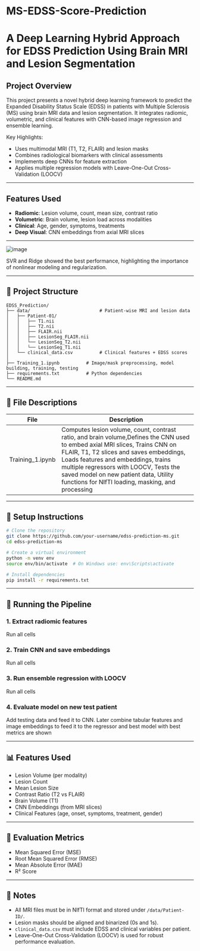 # MS-EDSS-Score-Prediction

# A Deep Learning Hybrid Approach for EDSS Prediction Using Brain MRI and Lesion Segmentation

## Project Overview

This project presents a novel hybrid deep learning framework to predict the Expanded Disability Status Scale (EDSS) in patients with Multiple Sclerosis (MS) using brain MRI data and lesion segmentation. It integrates radiomic, volumetric, and clinical features with CNN-based image regression and ensemble learning.

Key Highlights:
- Uses multimodal MRI (T1, T2, FLAIR) and lesion masks
- Combines radiological biomarkers with clinical assessments
- Implements deep CNNs for feature extraction
- Applies multiple regression models with Leave-One-Out Cross-Validation (LOOCV)

---

## Features Used

- **Radiomic**: Lesion volume, count, mean size, contrast ratio
- **Volumetric**: Brain volume, lesion load across modalities
- **Clinical**: Age, gender, symptoms, treatments
- **Deep Visual**: CNN embeddings from axial MRI slices

---
![image](https://github.com/user-attachments/assets/e9811a51-0531-4094-850a-87f0f4abcd9a)

SVR and Ridge showed the best performance, highlighting the importance of nonlinear modeling and regularization.

---

## 📁 Project Structure

```
EDSS_Prediction/
├── data/                          # Patient-wise MRI and lesion data
│   ├── Patient-01/
│   │   ├── T1.nii
│   │   ├── T2.nii
│   │   ├── FLAIR.nii
│   │   ├── LesionSeg_FLAIR.nii
│   │   └── LesionSeg_T2.nii
│   │   └── LesionSeg_T1.nii
│   └── clinical_data.csv          # Clinical features + EDSS scores
│
├── Training_1.ipynb          # Image/mask preprocessing, model building, training, testing
├── requirements.txt          # Python dependencies
└── README.md
```

---

## 🧠 File Descriptions

| File                     | Description |
|--------------------------|-------------|
| Training_1.ipynb | Computes lesion volume, count, contrast ratio, and brain volume,Defines the CNN used to embed axial MRI slices, Trains CNN on FLAIR, T1, T2 slices and saves embeddings, Loads features and embeddings, trains multiple regressors with LOOCV, Tests the saved model on new patient data, Utility functions for NIfTI loading, masking, and processing |

---

## 🔧 Setup Instructions

```bash
# Clone the repository
git clone https://github.com/your-username/edss-prediction-ms.git
cd edss-prediction-ms

# Create a virtual environment
python -m venv env
source env/bin/activate  # On Windows use: env\Scripts\activate

# Install dependencies
pip install -r requirements.txt
```

---

## 🚀 Running the Pipeline

### 1. Extract radiomic features
Run all cells

### 2. Train CNN and save embeddings
Run all cells

### 3. Run ensemble regression with LOOCV
Run all cells

### 4. Evaluate model on new test patient
Add testing data and feed it to CNN. Later combine tabular features and image embeddings to feed it to the regressor and best model with best metrics are shown 

---

## 📊 Features Used

- Lesion Volume (per modality)
- Lesion Count
- Mean Lesion Size
- Contrast Ratio (T2 vs FLAIR)
- Brain Volume (T1)
- CNN Embeddings (from MRI slices)
- Clinical Features (age, onset, symptoms, treatment, gender)

---

## 🧪 Evaluation Metrics

- Mean Squared Error (MSE)
- Root Mean Squared Error (RMSE)
- Mean Absolute Error (MAE)
- R² Score

---

## 📌 Notes

- All MRI files must be in NIfTI format and stored under `/data/Patient-ID/`.
- Lesion masks should be aligned and binarized (0s and 1s).
- `clinical_data.csv` must include EDSS and clinical variables per patient.
- Leave-One-Out Cross-Validation (LOOCV) is used for robust performance evaluation.



